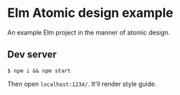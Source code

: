 # Elm Atomic design example

An example Elm project in the manner of atomic design.

## Dev server

```
$ npm i && npm start
```

Then open `localhost:1234/`. It'll render style guide.
